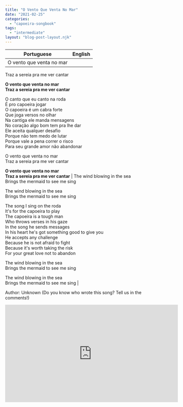```yaml
---
title: "O Vento Que Venta No Mar"
date: "2021-02-25"
categories: 
  - "capoeira-songbook"
tags: 
  - "intermediate"
layout: "blog-post-layout.njk"
---
```


| Portuguese | English |
| --- | --- |
| O vento que venta no mar  
Traz a sereia pra me ver cantar  
  
**O vento que venta no mar  
Traz a sereia pra me ver cantar**  
  
O canto que eu canto na roda  
É pro capoeira jogar  
O capoeira é um cabra forte  
Que joga versos no olhar  
Na cantiga ele manda mensagens  
No coração algo bom tem pra lhe dar  
Ele aceita qualquer desafio  
Porque não tem medo de lutar  
Porque vale a pena correr o risco  
Para seu grande amor não abandonar  
  
O vento que venta no mar  
Traz a sereia pra me ver cantar  
  
**O vento que venta no mar  
Traz a sereia pra me ver cantar** | The wind blowing in the sea  
Brings the mermaid to see me sing  
  
The wind blowing in the sea  
Brings the mermaid to see me sing  
  
The song I sing on the roda  
It's for the capoeira to play  
The capoeira is a tough man  
Who throws verses in his gaze  
In the song he sends messages  
In his heart he's got something good to give you  
He accepts any challenge  
Because he is not afraid to fight  
Because it's worth taking the risk  
For your great love not to abandon  
  
The wind blowing in the sea  
Brings the mermaid to see me sing  
  
The wind blowing in the sea  
Brings the mermaid to see me sing |

<figcaption>

Author: Unknown (Do you know who wrote this song? Tell us in the comments!)

</figcaption>

<iframe width="560" height="315" src="https://www.youtube.com/embed/gvi4PCmiWoc" title="YouTube video player" frameborder="0" allow="accelerometer; autoplay; clipboard-write; encrypted-media; gyroscope; picture-in-picture" allowfullscreen></iframe>
